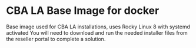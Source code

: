 # CBA LA Base Image for docker
Base image used for CBA LA installations, uses Rocky Linux 8 with systemd activated
You will need to download and run the needed installer files from the reseller portal to complete a solution.
